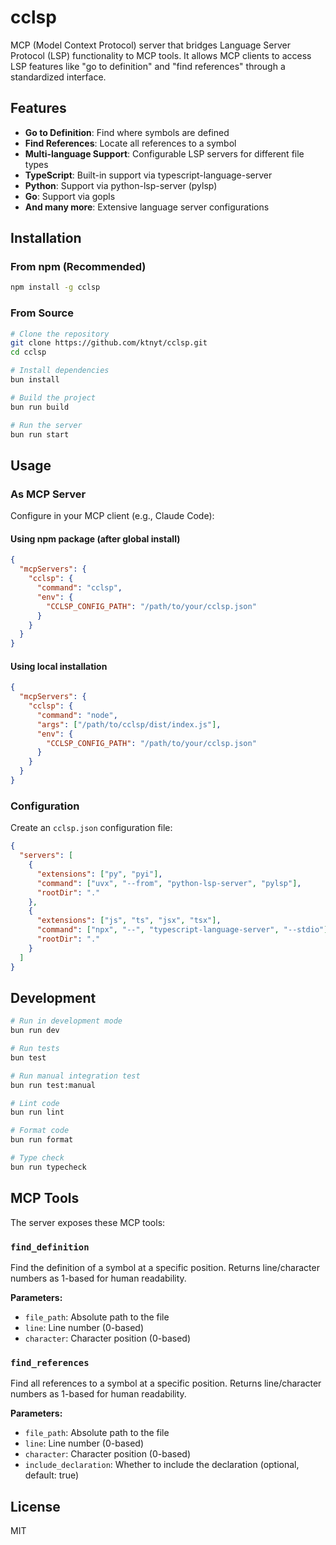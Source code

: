 # cclsp

MCP (Model Context Protocol) server that bridges Language Server Protocol (LSP) functionality to MCP tools. It allows MCP clients to access LSP features like "go to definition" and "find references" through a standardized interface.

## Features

- **Go to Definition**: Find where symbols are defined
- **Find References**: Locate all references to a symbol
- **Multi-language Support**: Configurable LSP servers for different file types
- **TypeScript**: Built-in support via typescript-language-server
- **Python**: Support via python-lsp-server (pylsp)
- **Go**: Support via gopls
- **And many more**: Extensive language server configurations

## Installation

### From npm (Recommended)

```bash
npm install -g cclsp
```

### From Source

```bash
# Clone the repository
git clone https://github.com/ktnyt/cclsp.git
cd cclsp

# Install dependencies
bun install

# Build the project
bun run build

# Run the server
bun run start
```

## Usage

### As MCP Server

Configure in your MCP client (e.g., Claude Code):

#### Using npm package (after global install)

```json
{
  "mcpServers": {
    "cclsp": {
      "command": "cclsp",
      "env": {
        "CCLSP_CONFIG_PATH": "/path/to/your/cclsp.json"
      }
    }
  }
}
```

#### Using local installation

```json
{
  "mcpServers": {
    "cclsp": {
      "command": "node",
      "args": ["/path/to/cclsp/dist/index.js"],
      "env": {
        "CCLSP_CONFIG_PATH": "/path/to/your/cclsp.json"
      }
    }
  }
}
```

### Configuration

Create an `cclsp.json` configuration file:

```json
{
  "servers": [
    {
      "extensions": ["py", "pyi"],
      "command": ["uvx", "--from", "python-lsp-server", "pylsp"],
      "rootDir": "."
    },
    {
      "extensions": ["js", "ts", "jsx", "tsx"],
      "command": ["npx", "--", "typescript-language-server", "--stdio"],
      "rootDir": "."
    }
  ]
}
```

## Development

```bash
# Run in development mode
bun run dev

# Run tests
bun test

# Run manual integration test
bun run test:manual

# Lint code
bun run lint

# Format code
bun run format

# Type check
bun run typecheck
```

## MCP Tools

The server exposes these MCP tools:

### `find_definition`

Find the definition of a symbol at a specific position. Returns line/character numbers as 1-based for human readability.

**Parameters:**
- `file_path`: Absolute path to the file
- `line`: Line number (0-based)
- `character`: Character position (0-based)

### `find_references`

Find all references to a symbol at a specific position. Returns line/character numbers as 1-based for human readability.

**Parameters:**
- `file_path`: Absolute path to the file  
- `line`: Line number (0-based)
- `character`: Character position (0-based)
- `include_declaration`: Whether to include the declaration (optional, default: true)

## License

MIT